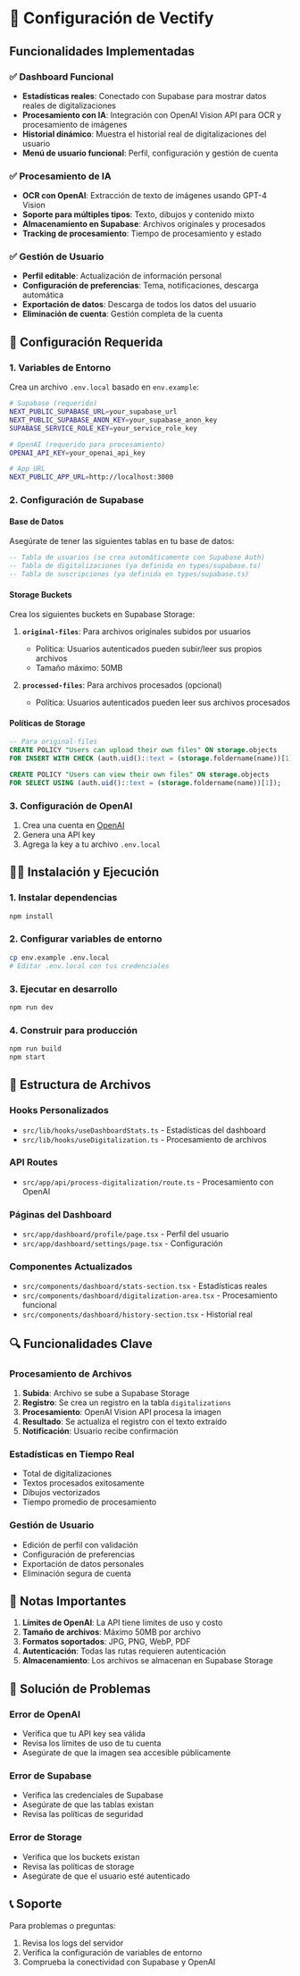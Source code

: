 # 🚀 Configuración de Vectify

## Funcionalidades Implementadas

### ✅ Dashboard Funcional
- **Estadísticas reales**: Conectado con Supabase para mostrar datos reales de digitalizaciones
- **Procesamiento con IA**: Integración con OpenAI Vision API para OCR y procesamiento de imágenes
- **Historial dinámico**: Muestra el historial real de digitalizaciones del usuario
- **Menú de usuario funcional**: Perfil, configuración y gestión de cuenta

### ✅ Procesamiento de IA
- **OCR con OpenAI**: Extracción de texto de imágenes usando GPT-4 Vision
- **Soporte para múltiples tipos**: Texto, dibujos y contenido mixto
- **Almacenamiento en Supabase**: Archivos originales y procesados
- **Tracking de procesamiento**: Tiempo de procesamiento y estado

### ✅ Gestión de Usuario
- **Perfil editable**: Actualización de información personal
- **Configuración de preferencias**: Tema, notificaciones, descarga automática
- **Exportación de datos**: Descarga de todos los datos del usuario
- **Eliminación de cuenta**: Gestión completa de la cuenta

## 🔧 Configuración Requerida

### 1. Variables de Entorno

Crea un archivo `.env.local` basado en `env.example`:

```bash
# Supabase (requerido)
NEXT_PUBLIC_SUPABASE_URL=your_supabase_url
NEXT_PUBLIC_SUPABASE_ANON_KEY=your_supabase_anon_key
SUPABASE_SERVICE_ROLE_KEY=your_service_role_key

# OpenAI (requerido para procesamiento)
OPENAI_API_KEY=your_openai_api_key

# App URL
NEXT_PUBLIC_APP_URL=http://localhost:3000
```

### 2. Configuración de Supabase

#### Base de Datos
Asegúrate de tener las siguientes tablas en tu base de datos:

```sql
-- Tabla de usuarios (se crea automáticamente con Supabase Auth)
-- Tabla de digitalizaciones (ya definida en types/supabase.ts)
-- Tabla de suscripciones (ya definida en types/supabase.ts)
```

#### Storage Buckets
Crea los siguientes buckets en Supabase Storage:

1. **`original-files`**: Para archivos originales subidos por usuarios
   - Política: Usuarios autenticados pueden subir/leer sus propios archivos
   - Tamaño máximo: 50MB

2. **`processed-files`**: Para archivos procesados (opcional)
   - Política: Usuarios autenticados pueden leer sus archivos procesados

#### Políticas de Storage
```sql
-- Para original-files
CREATE POLICY "Users can upload their own files" ON storage.objects
FOR INSERT WITH CHECK (auth.uid()::text = (storage.foldername(name))[1]);

CREATE POLICY "Users can view their own files" ON storage.objects
FOR SELECT USING (auth.uid()::text = (storage.foldername(name))[1]);
```

### 3. Configuración de OpenAI

1. Crea una cuenta en [OpenAI](https://platform.openai.com/)
2. Genera una API key
3. Agrega la key a tu archivo `.env.local`

## 🏃‍♂️ Instalación y Ejecución

### 1. Instalar dependencias
```bash
npm install
```

### 2. Configurar variables de entorno
```bash
cp env.example .env.local
# Editar .env.local con tus credenciales
```

### 3. Ejecutar en desarrollo
```bash
npm run dev
```

### 4. Construir para producción
```bash
npm run build
npm start
```

## 📁 Estructura de Archivos

### Hooks Personalizados
- `src/lib/hooks/useDashboardStats.ts` - Estadísticas del dashboard
- `src/lib/hooks/useDigitalization.ts` - Procesamiento de archivos

### API Routes
- `src/app/api/process-digitalization/route.ts` - Procesamiento con OpenAI

### Páginas del Dashboard
- `src/app/dashboard/profile/page.tsx` - Perfil del usuario
- `src/app/dashboard/settings/page.tsx` - Configuración

### Componentes Actualizados
- `src/components/dashboard/stats-section.tsx` - Estadísticas reales
- `src/components/dashboard/digitalization-area.tsx` - Procesamiento funcional
- `src/components/dashboard/history-section.tsx` - Historial real

## 🔍 Funcionalidades Clave

### Procesamiento de Archivos
1. **Subida**: Archivo se sube a Supabase Storage
2. **Registro**: Se crea un registro en la tabla `digitalizations`
3. **Procesamiento**: OpenAI Vision API procesa la imagen
4. **Resultado**: Se actualiza el registro con el texto extraído
5. **Notificación**: Usuario recibe confirmación

### Estadísticas en Tiempo Real
- Total de digitalizaciones
- Textos procesados exitosamente
- Dibujos vectorizados
- Tiempo promedio de procesamiento

### Gestión de Usuario
- Edición de perfil con validación
- Configuración de preferencias
- Exportación de datos personales
- Eliminación segura de cuenta

## 🚨 Notas Importantes

1. **Límites de OpenAI**: La API tiene límites de uso y costo
2. **Tamaño de archivos**: Máximo 50MB por archivo
3. **Formatos soportados**: JPG, PNG, WebP, PDF
4. **Autenticación**: Todas las rutas requieren autenticación
5. **Almacenamiento**: Los archivos se almacenan en Supabase Storage

## 🐛 Solución de Problemas

### Error de OpenAI
- Verifica que tu API key sea válida
- Revisa los límites de uso de tu cuenta
- Asegúrate de que la imagen sea accesible públicamente

### Error de Supabase
- Verifica las credenciales de Supabase
- Asegúrate de que las tablas existan
- Revisa las políticas de seguridad

### Error de Storage
- Verifica que los buckets existan
- Revisa las políticas de storage
- Asegúrate de que el usuario esté autenticado

## 📞 Soporte

Para problemas o preguntas:
1. Revisa los logs del servidor
2. Verifica la configuración de variables de entorno
3. Comprueba la conectividad con Supabase y OpenAI
